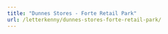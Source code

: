 ```yaml
---
title: "Dunnes Stores - Forte Retail Park"
url: /letterkenny/dunnes-stores-forte-retail-park/
---
```

